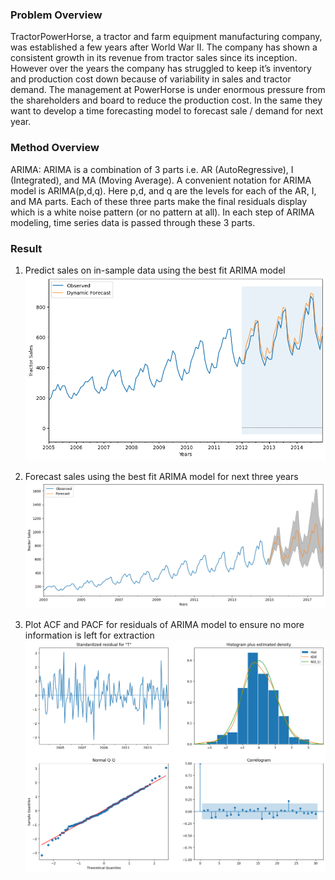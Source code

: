 ### Problem Overview

TractorPowerHorse, a tractor and farm equipment manufacturing company, was established a few years after World War II. The company has shown a consistent growth in its revenue from tractor sales since its inception. However over the years the company has struggled to keep it’s inventory and production cost down because of variability in sales and tractor demand. The management at PowerHorse is under enormous pressure from the shareholders and board to reduce the production cost. In the same they want to develop a time forecasting model to forecast sale / demand for next year. 

### Method Overview
ARIMA: ARIMA is a combination of 3 parts i.e. AR (AutoRegressive), I (Integrated), and MA (Moving Average). A convenient notation for ARIMA model is ARIMA(p,d,q). Here p,d, and q are the levels for each of the AR, I, and MA parts. Each of these three parts make the final residuals display which is a white noise pattern (or no pattern at all). In each step of ARIMA modeling, time series data is passed through these 3 parts.

### Result

1. Predict sales on in-sample data using the best fit ARIMA model
![alt text](image/output1.png)

2. Forecast sales using the best fit ARIMA model for next three years
![alt text](image/output2.png)

3. Plot ACF and PACF for residuals of ARIMA model to ensure no more information is left for extraction
![alt text](image/output3.png)



